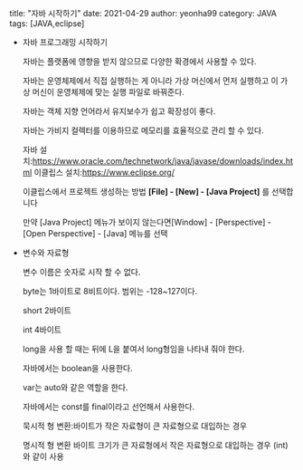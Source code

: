 title: "자바 시작하기"
date: 2021-04-29
author: yeonha99
category: JAVA
tags: [JAVA,eclipse]
- 자바 프로그래밍 시작하기

    자바는 플랫폼에 영향을 받지 않으므로 다양한 확경에서 사용할 수 있다.

    자바는 운영체제에서 직접 실행하는 게 아니라 가상 머신에서 먼저 실행하고 이 가상 머신이 운영체제에 맞는 실행 파일로 바꿔준다.

    자바는 객체 지향 언어라서 유지보수가 쉽고 확장성이 좋다.

    자바는 가비지 컬렉터를 이용하므로 메모리를 효율적으로 관리 할 수 있다.
    
    자바 설치:https://www.oracle.com/technetwork/java/javase/downloads/index.html
    이클립스 설치:https://www.eclipse.org/
    
    이클립스에서 프로젝트 생성하는 방법
    **[File] - [New] - [Java Project]** 를 선택합니다

    만약 [Java Project] 메뉴가 보이지 않는다면[Window] - [Perspective] - [Open Perspective] - [Java] 메뉴를 선택

- 변수와 자료형

    변수 이름은 숫자로 시작 할 수 없다.

    byte는 1바이트로 8비트이다. 범위는 -128~127이다.

    short 2바이트

    int 4바이트

    long을 사용 할 때는 뒤에 L을 붙여서 long형임을 나타내 줘야 한다.

    자바에서는 boolean을 사용한다.

    var는 auto와 같은 역할을 한다.

    자바에서는 const를 final이라고 선언해서 사용한다.

    묵시적 형 변환:바이트가 작은 자료형이 큰 자료형으로 대입하는 경우

    명시적 형 변환 바이트 크기가 큰 자료형에서 작은 자료형으로 대입하는 경우 (int)와 같이 사용
